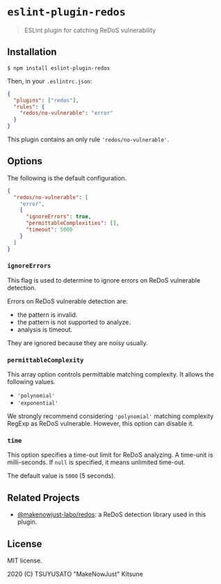 # `eslint-plugin-redos`

> ESLint plugin for catching ReDoS vulnerability

## Installation

```console
$ npm install eslint-plugin-redos
```

Then, in your `.eslintrc.json`:

```json
{
  "plugins": ["redos"],
  "rules": {
    "redos/no-vulnerable": "error"
  }
}
```

This plugin contains an only rule `'redos/no-vulnerable'`.

## Options

The following is the default configuration.

```json
{
  "redos/no-vulnerable": [
    "error",
    {
      "ignoreErrors": true,
      "permittableComplexities": [],
      "timeout": 5000
    }
  ]
}
```

### `ignoreErrors`

This flag is used to determine to ignore errors on ReDoS vulnerable detection.

Errors on ReDoS vulnerable detection are:

  - the pattern is invalid.
  - the pattern is not supported to analyze.
  - analysis is timeout.

They are ignored because they are noisy usually.

### `permittableComplexity`

This array option controls permittable matching complexity.
It allows the following values.

  - `'polynomial'`
  - `'exponential'`

We strongly recommend considering `'polynomial'` matching complexity RegExp as ReDoS vulnerable.
However, this option can disable it.

### `time`

This option specifies a time-out limit for ReDoS analyzing.
A time-unit is milli-seconds.
If `null` is specified, it means unlimited time-out.

The default value is `5000` (5 seconds).

## Related Projects

  - [@makenowjust-labo/redos](https://github.com/MakeNowJust-Labo/redos): a ReDoS detection library used in this plugin.

## License

MIT license.

2020 (C) TSUYUSATO "MakeNowJust" Kitsune
